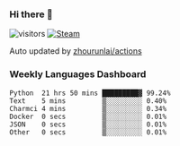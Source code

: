 ### Hi there 👋

![visitors](https://visitor-badge.glitch.me/badge?page_id=zhourunlai)
[![Steam](https://img.shields.io/badge/dynamic/json?label=Steam&query=%24.data.totalSubs&url=https%3A%2F%2Fapi.spencerwoo.com%2Fsubstats%2F%3Fsource%3DsteamGames%26queryKey%3D76561198285156854&suffix=%20Games&logo=steam&labelColor=134375&color=0b1a37&longCache=true)](http://steamcommunity.com/profiles/76561198285156854)

Auto updated by <a href="https://github.com/zhourunlai/zhourunlai/actions" target="_blank">zhourunlai/actions</a>

### Weekly Languages Dashboard

<!--PART:wakatime-->
```text
Python  21 hrs 50 mins █████████▓ 99.24%
Text    5 mins         ▒░░░░░░░░░ 0.40%
Charmci 4 mins         ▒░░░░░░░░░ 0.34%
Docker  0 secs         ▒░░░░░░░░░ 0.01%
JSON    0 secs         ▒░░░░░░░░░ 0.01%
Other   0 secs         ▒░░░░░░░░░ 0.01%
```
<!--PART:wakatime-->
